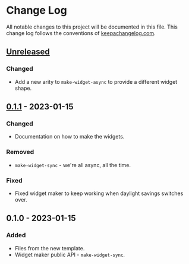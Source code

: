 # Change Log
All notable changes to this project will be documented in this file. This change log follows the conventions of [keepachangelog.com](http://keepachangelog.com/).

## [Unreleased]
### Changed
- Add a new arity to `make-widget-async` to provide a different widget shape.

## [0.1.1] - 2023-01-15
### Changed
- Documentation on how to make the widgets.

### Removed
- `make-widget-sync` - we're all async, all the time.

### Fixed
- Fixed widget maker to keep working when daylight savings switches over.

## 0.1.0 - 2023-01-15
### Added
- Files from the new template.
- Widget maker public API - `make-widget-sync`.

[Unreleased]: https://sourcehost.site/your-name/wiki-graph/compare/0.1.1...HEAD
[0.1.1]: https://sourcehost.site/your-name/wiki-graph/compare/0.1.0...0.1.1
